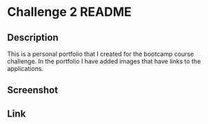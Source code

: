 # Challenge 2 README
## Description
This is a personal portfolio that I created for the bootcamp course challenge. In the portfolio I have added images that have links to the applications.
## Screenshot
## Link
